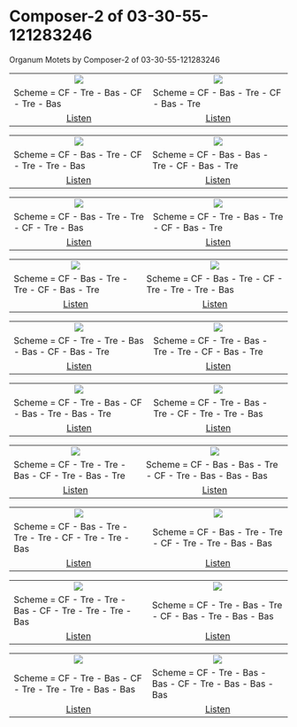 # Composer-2 of 03-30-55-121283246
Organum Motets by Composer-2 of 03-30-55-121283246

<table>
<tr>
<td align="center" valign="top"><a href="media/ORGANUM.MOTET_03-30-55-121283246/Composer-2/motet_1.pdf"><img src="media/ORGANUM.MOTET_03-30-55-121283246/Composer-2/motet_1.png"></a></td>
<td align="center" valign="top"><a href="media/ORGANUM.MOTET_03-30-55-121283246/Composer-2/motet_2.pdf"><img src="media/ORGANUM.MOTET_03-30-55-121283246/Composer-2/motet_2.png"></a></td>
</tr>
<tr>
<td>Scheme = CF - Tre - Bas - CF - Tre - Bas</td>
<td>Scheme = CF - Bas - Tre - CF - Bas - Tre</td>
</tr>
<tr>
<td align="center"><a href="https://soundcloud.com/03-30-55-12-2/motet-01">Listen</a></td>
<td align="center"><a href="https://soundcloud.com/03-30-55-12-2/motet-02">Listen</a></td>
</tr>
</table>
<table>
<tr>
<td align="center" valign="top"><a href="media/ORGANUM.MOTET_03-30-55-121283246/Composer-2/motet_3.pdf"><img src="media/ORGANUM.MOTET_03-30-55-121283246/Composer-2/motet_3.png"></a></td>
<td align="center" valign="top"><a href="media/ORGANUM.MOTET_03-30-55-121283246/Composer-2/motet_4.pdf"><img src="media/ORGANUM.MOTET_03-30-55-121283246/Composer-2/motet_4.png"></a></td>
</tr>
<tr>
<td>Scheme = CF - Bas - Tre - CF - Tre - Tre - Bas</td>
<td>Scheme = CF - Bas - Bas - Tre - CF - Bas - Tre</td>
</tr>
<tr>
<td align="center"><a href="https://soundcloud.com/03-30-55-12-2/motet-03">Listen</a></td>
<td align="center"><a href="https://soundcloud.com/03-30-55-12-2/motet-04">Listen</a></td>
</tr>
</table>
<table>
<tr>
<td align="center" valign="top"><a href="media/ORGANUM.MOTET_03-30-55-121283246/Composer-2/motet_5.pdf"><img src="media/ORGANUM.MOTET_03-30-55-121283246/Composer-2/motet_5.png"></a></td>
<td align="center" valign="top"><a href="media/ORGANUM.MOTET_03-30-55-121283246/Composer-2/motet_6.pdf"><img src="media/ORGANUM.MOTET_03-30-55-121283246/Composer-2/motet_6.png"></a></td>
</tr>
<tr>
<td>Scheme = CF - Bas - Tre - Tre - CF - Tre - Bas</td>
<td>Scheme = CF - Tre - Bas - Tre - CF - Bas - Tre</td>
</tr>
<tr>
<td align="center"><a href="https://soundcloud.com/03-30-55-12-2/motet-05">Listen</a></td>
<td align="center"><a href="https://soundcloud.com/03-30-55-12-2/motet-06">Listen</a></td>
</tr>
</table>
<table>
<tr>
<td align="center" valign="top"><a href="media/ORGANUM.MOTET_03-30-55-121283246/Composer-2/motet_7.pdf"><img src="media/ORGANUM.MOTET_03-30-55-121283246/Composer-2/motet_7.png"></a></td>
<td align="center" valign="top"><a href="media/ORGANUM.MOTET_03-30-55-121283246/Composer-2/motet_8.pdf"><img src="media/ORGANUM.MOTET_03-30-55-121283246/Composer-2/motet_8.png"></a></td>
</tr>
<tr>
<td>Scheme = CF - Bas - Tre - Tre - CF - Bas - Tre</td>
<td>Scheme = CF - Bas - Tre - CF - Tre - Tre - Tre - Bas</td>
</tr>
<tr>
<td align="center"><a href="https://soundcloud.com/03-30-55-12-2/motet-07">Listen</a></td>
<td align="center"><a href="https://soundcloud.com/03-30-55-12-2/motet-08">Listen</a></td>
</tr>
</table>
<table>
<tr>
<td align="center" valign="top"><a href="media/ORGANUM.MOTET_03-30-55-121283246/Composer-2/motet_9.pdf"><img src="media/ORGANUM.MOTET_03-30-55-121283246/Composer-2/motet_9.png"></a></td>
<td align="center" valign="top"><a href="media/ORGANUM.MOTET_03-30-55-121283246/Composer-2/motet_10.pdf"><img src="media/ORGANUM.MOTET_03-30-55-121283246/Composer-2/motet_10.png"></a></td>
</tr>
<tr>
<td>Scheme = CF - Tre - Tre - Bas - Bas - CF - Bas - Tre</td>
<td>Scheme = CF - Tre - Bas - Tre - Tre - CF - Bas - Tre</td>
</tr>
<tr>
<td align="center"><a href="https://soundcloud.com/03-30-55-12-2/motet-09">Listen</a></td>
<td align="center"><a href="https://soundcloud.com/03-30-55-12-2/motet-10">Listen</a></td>
</tr>
</table>
<table>
<tr>
<td align="center" valign="top"><a href="media/ORGANUM.MOTET_03-30-55-121283246/Composer-2/motet_11.pdf"><img src="media/ORGANUM.MOTET_03-30-55-121283246/Composer-2/motet_11.png"></a></td>
<td align="center" valign="top"><a href="media/ORGANUM.MOTET_03-30-55-121283246/Composer-2/motet_12.pdf"><img src="media/ORGANUM.MOTET_03-30-55-121283246/Composer-2/motet_12.png"></a></td>
</tr>
<tr>
<td>Scheme = CF - Tre - Bas - CF - Bas - Tre - Bas - Tre</td>
<td>Scheme = CF - Tre - Bas - Tre - CF - Tre - Tre - Bas</td>
</tr>
<tr>
<td align="center"><a href="https://soundcloud.com/03-30-55-12-2/motet-11">Listen</a></td>
<td align="center"><a href="https://soundcloud.com/03-30-55-12-2/motet-12">Listen</a></td>
</tr>
</table>
<table>
<tr>
<td align="center" valign="top"><a href="media/ORGANUM.MOTET_03-30-55-121283246/Composer-2/motet_13.pdf"><img src="media/ORGANUM.MOTET_03-30-55-121283246/Composer-2/motet_13.png"></a></td>
<td align="center" valign="top"><a href="media/ORGANUM.MOTET_03-30-55-121283246/Composer-2/motet_14.pdf"><img src="media/ORGANUM.MOTET_03-30-55-121283246/Composer-2/motet_14.png"></a></td>
</tr>
<tr>
<td>Scheme = CF - Tre - Tre - Bas - CF - Tre - Bas - Tre</td>
<td>Scheme = CF - Bas - Bas - Tre - CF - Tre - Bas - Bas - Bas</td>
</tr>
<tr>
<td align="center"><a href="https://soundcloud.com/03-30-55-12-2/motet-13">Listen</a></td>
<td align="center"><a href="https://soundcloud.com/03-30-55-12-2/motet-14">Listen</a></td>
</tr>
</table>
<table>
<tr>
<td align="center" valign="top"><a href="media/ORGANUM.MOTET_03-30-55-121283246/Composer-2/motet_15.pdf"><img src="media/ORGANUM.MOTET_03-30-55-121283246/Composer-2/motet_15.png"></a></td>
<td align="center" valign="top"><a href="media/ORGANUM.MOTET_03-30-55-121283246/Composer-2/motet_16.pdf"><img src="media/ORGANUM.MOTET_03-30-55-121283246/Composer-2/motet_16.png"></a></td>
</tr>
<tr>
<td>Scheme = CF - Bas - Tre - Tre - Tre - CF - Tre - Tre - Bas</td>
<td>Scheme = CF - Bas - Tre - Tre - CF - Tre - Tre - Bas - Bas</td>
</tr>
<tr>
<td align="center"><a href="https://soundcloud.com/03-30-55-12-2/motet-15">Listen</a></td>
<td align="center"><a href="https://soundcloud.com/03-30-55-12-2/motet-16">Listen</a></td>
</tr>
</table>
<table>
<tr>
<td align="center" valign="top"><a href="media/ORGANUM.MOTET_03-30-55-121283246/Composer-2/motet_17.pdf"><img src="media/ORGANUM.MOTET_03-30-55-121283246/Composer-2/motet_17.png"></a></td>
<td align="center" valign="top"><a href="media/ORGANUM.MOTET_03-30-55-121283246/Composer-2/motet_18.pdf"><img src="media/ORGANUM.MOTET_03-30-55-121283246/Composer-2/motet_18.png"></a></td>
</tr>
<tr>
<td>Scheme = CF - Tre - Tre - Bas - CF - Tre - Tre - Tre - Bas</td>
<td>Scheme = CF - Tre - Bas - Tre - CF - Bas - Tre - Bas - Bas</td>
</tr>
<tr>
<td align="center"><a href="https://soundcloud.com/03-30-55-12-2/motet-17">Listen</a></td>
<td align="center"><a href="https://soundcloud.com/03-30-55-12-2/motet-18">Listen</a></td>
</tr>
</table>
<table>
<tr>
<td align="center" valign="top"><a href="media/ORGANUM.MOTET_03-30-55-121283246/Composer-2/motet_19.pdf"><img src="media/ORGANUM.MOTET_03-30-55-121283246/Composer-2/motet_19.png"></a></td>
<td align="center" valign="top"><a href="media/ORGANUM.MOTET_03-30-55-121283246/Composer-2/motet_20.pdf"><img src="media/ORGANUM.MOTET_03-30-55-121283246/Composer-2/motet_20.png"></a></td>
</tr>
<tr>
<td>Scheme = CF - Tre - Bas - CF - Tre - Tre - Tre - Bas - Bas</td>
<td>Scheme = CF - Tre - Bas - Bas - CF - Tre - Bas - Bas - Bas</td>
</tr>
<tr>
<td align="center"><a href="https://soundcloud.com/03-30-55-12-2/motet-19">Listen</a></td>
<td align="center"><a href="https://soundcloud.com/03-30-55-12-2/motet-20">Listen</a></td>
</tr>
</table>

